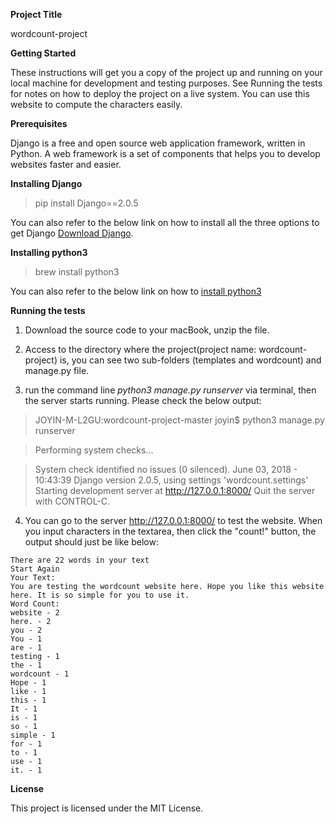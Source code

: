 **Project Title**

wordcount-project

**Getting Started**

These instructions will get you a copy of the project up and running on your local machine for development and testing purposes. See Running the tests for notes on how to deploy the project on a live system.
You can use this website to compute the characters easily.

**Prerequisites**

Django is a free and open source web application framework, written in Python. A web framework is a set of components that helps you to develop websites faster and easier.

**Installing Django**

> pip install Django==2.0.5

You can also refer to the below link on how to install all the three options to get Django [Download Django](https://www.djangoproject.com/download/).

**Installing python3**

> brew install python3

You can also refer to the below link on how to [install python3](http://programwithus.com/learn-to-code/install-python3-mac/)

**Running the tests**

1. Download the source code to your macBook, unzip the file.

2. Access to the directory where the project(project name: wordcount-project) is, you can see two sub-folders (templates and wordcount) and manage.py file.

3. run the command line *python3 manage.py runserver* via terminal, then the server starts running. Please check the below output:

> JOYIN-M-L2GU:wordcount-project-master joyin$ python3 manage.py runserver

> Performing system checks...

> System check identified no issues (0 silenced).
> June 03, 2018 - 10:43:39
> Django version 2.0.5, using settings 'wordcount.settings'
> Starting development server at http://127.0.0.1:8000/
> Quit the server with CONTROL-C.

4. You can go to the server http://127.0.0.1:8000/ to test the website. When you input characters in the textarea, then click the "count!" button, the output should just be like below:

```
There are 22 words in your text
Start Again
Your Text:
You are testing the wordcount website here. Hope you like this website here. It is so simple for you to use it.
Word Count:
website - 2 
here. - 2 
you - 2 
You - 1 
are - 1 
testing - 1 
the - 1 
wordcount - 1 
Hope - 1 
like - 1 
this - 1 
It - 1 
is - 1 
so - 1 
simple - 1 
for - 1 
to - 1 
use - 1 
it. - 1 
```
**License**

This project is licensed under the MIT License.
